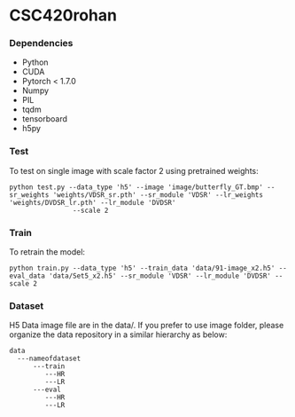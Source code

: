 # CSC420rohan
### Dependencies
- Python
- CUDA
- Pytorch < 1.7.0
- Numpy
- PIL
- tqdm
- tensorboard
- h5py

### Test
To test on single image with scale factor 2 using pretrained weights:
```
python test.py --data_type 'h5' --image 'image/butterfly_GT.bmp' --sr_weights 'weights/VDSR_sr.pth' --sr_module 'VDSR' --lr_weights 'weights/DVDSR_lr.pth' --lr_module 'DVDSR'
                --scale 2
```

### Train
To retrain the model:
```
python train.py --data_type 'h5' --train_data 'data/91-image_x2.h5' --eval_data 'data/Set5_x2.h5' --sr_module 'VDSR' --lr_module 'DVDSR' --scale 2
```

### Dataset
H5 Data image file are in the data/.
If you prefer to use image folder, please organize the data repository in a similar hierarchy as below:
```
data
  ---nameofdataset
      ---train
         ---HR
         ---LR
      ---eval
         ---HR
         ---LR
```

